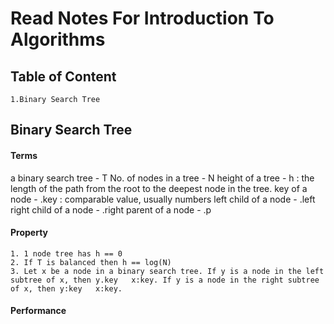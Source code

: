 # Read Notes For Introduction To Algorithms

## Table of Content
    1.Binary Search Tree
    
    
## Binary Search Tree

#### Terms
a binary search tree - T
No. of nodes in a tree - N
height of a tree - h : the length of the path from the root to the deepest node in the tree. 
key of a node - .key : comparable value, usually numbers
left child of a node - .left
right child of a node - .right
parent of a node - .p

#### Property
    1. 1 node tree has h == 0
    2. If T is balanced then h == log(N)
    3. Let x be a node in a binary search tree. If y is a node in the left subtree of x, then y.key   x:key. If y is a node in the right subtree of x, then y:key   x:key.

#### Performance

